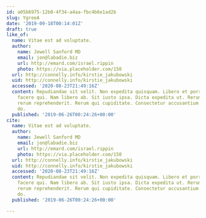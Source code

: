 ```yaml
---
id: a05b6975-12b0-4f34-a4aa-fbc4b6e1ad2b
slug: YgreeA
date: '2019-09-18T00:14:01Z'
draft: true
like_of:
  name: Vitae est ad voluptate.
  author:
    name: Jewell Sanford MD
    email: jon@labadie.biz
    url: http://emard.com/israel.rippin
    photo: https://via.placeholder.com/150
  url: http://connelly.info/kirstie_jakubowski
  uid: http://connelly.info/kirstie_jakubowski
  accessed: '2020-08-23T21:49:16Z'
  content: Repudiandae sit velit. Non expedita quisquam. Libero et porro. Consectetur
    facere qui. Nam libero ab. Sit iusto ipsa. Dicta expedita ut. Rerum ex esse. Alias
    rerum reprehenderit. Rerum qui cupiditate. Consectetur accusantium suscipit. Repellendus
    do.
  published: '2019-06-26T00:24:26+00:00'
cite:
  name: Vitae est ad voluptate.
  author:
    name: Jewell Sanford MD
    email: jon@labadie.biz
    url: http://emard.com/israel.rippin
    photo: https://via.placeholder.com/150
  url: http://connelly.info/kirstie_jakubowski
  uid: http://connelly.info/kirstie_jakubowski
  accessed: '2020-08-23T21:49:16Z'
  content: Repudiandae sit velit. Non expedita quisquam. Libero et porro. Consectetur
    facere qui. Nam libero ab. Sit iusto ipsa. Dicta expedita ut. Rerum ex esse. Alias
    rerum reprehenderit. Rerum qui cupiditate. Consectetur accusantium suscipit. Repellendus
    do.
  published: '2019-06-26T00:24:26+00:00'

---
```



